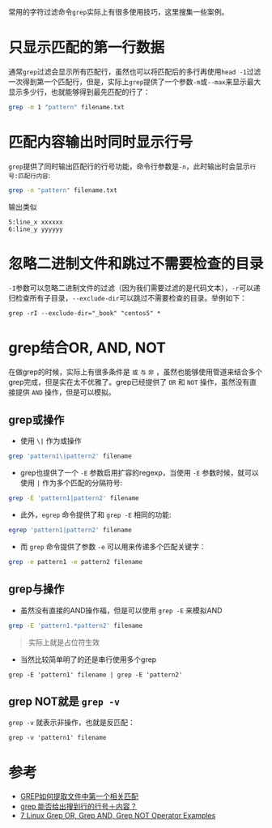 常用的字符过滤命令`grep`实际上有很多使用技巧，这里搜集一些案例。

# 只显示匹配的第一行数据

通常`grep`过滤会显示所有匹配行，虽然也可以将匹配后的多行再使用`head -1`过滤一次得到第一个匹配行，但是，实际上`grep`提供了一个参数`-m`或`--max`来显示最大显示多少行，也就能够得到最先匹配的行了：

```bash
grep -m 1 "pattern" filename.txt
```

# 匹配内容输出时同时显示行号

`grep`提供了同时输出匹配行的行号功能，命令行参数是`-n`，此时输出时会显示`行号:匹配行内容`:

```bash
grep -n "pattern" filename.txt
```

输出类似

```
5:line_x xxxxxx
6:line_y yyyyyy
```

# 忽略二进制文件和跳过不需要检查的目录

`-I`参数可以忽略二进制文件的过滤（因为我们需要过滤的是代码文本），`-r`可以递归检查所有子目录，`--exclude-dir`可以跳过不需要检查的目录。举例如下：

```
grep -rI --exclude-dir="_book" "centos5" *
```

# grep结合OR, AND, NOT

在做grep的时候，实际上有很多条件是 `或` `与` `非` ，虽然也能够使用管道来结合多个grep完成，但是实在太不优雅了。grep已经提供了 `OR` 和 `NOT` 操作，虽然没有直接提供 `AND` 操作，但是可以模拟。

## grep或操作

* 使用 `\|` 作为或操作

```bash
grep 'pattern1\|pattern2' filename
```

* grep也提供了一个 `-E` 参数启用扩容的regexp，当使用 `-E` 参数时候，就可以使用 `|` 作为多个匹配的分隔符号:

```bash
grep -E 'pattern1|pattern2' filename
```

* 此外，`egrep` 命令提供了和 `grep -E` 相同的功能:

```bash
egrep 'pattern1|pattern2' filename
```

* 而 `grep` 命令提供了参数 `-e` 可以用来传递多个匹配关键字：

```bash
grep -e pattern1 -e pattern2 filename
```

## grep与操作

* 虽然没有直接的AND操作福，但是可以使用 `grep -E` 来模拟AND

```bash
grep -E 'pattern1.*pattern2' filename
```

> 实际上就是占位符生效

* 当然比较简单明了的还是串行使用多个grep

```
grep -E 'pattern1' filename | grep -E 'pattern2'
```

## grep NOT就是 `grep -v`

`grep -v` 就表示非操作，也就是反匹配：

```
grep -v 'pattern1' filename
```

# 参考

* [GREP如何提取文件中第一个相关匹配](http://bbs.chinaunix.net/thread-3590779-1-1.html)
* [grep 能否给出搜到行的行号＋内容？](http://bbs.chinaunix.net/thread-286265-1-1.html)
* [7 Linux Grep OR, Grep AND, Grep NOT Operator Examples](https://www.thegeekstuff.com/2011/10/grep-or-and-not-operators/)